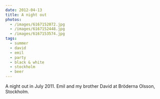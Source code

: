 ```yaml
---
date: 2012-04-13
title: A night out
photos:
  - /images/6167152072.jpg
  - /images/6167152448.jpg
  - /images/6167153574.jpg
tags:
  - summer
  - david
  - emil
  - party
  - black & white
  - stockholm
  - beer
---
```


A night out in July 2011. Emil and my brother David at Bröderna Olsson, Stockholm.
